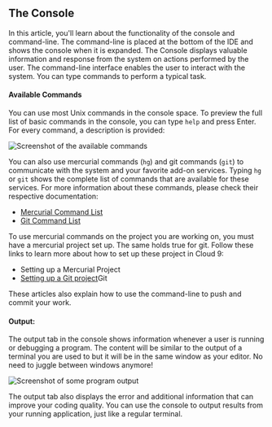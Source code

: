 ## The Console

In this article, you'll learn about the functionality of the console and command-line. The command-line is placed at the bottom of the IDE and shows the console when it is expanded. The Console displays valuable information and response from the system on actions performed by the user. The command-line interface enables the user to interact with the system. You can type commands to perform a typical task.

#### Available Commands
You can use most Unix commands in the console space. To preview the full list of basic commands in the console, you can type `help` and press Enter. For every command, a description is provided:

![Screenshot of the available commands](./images/availableCommands.png)

You can also use mercurial commands (`hg`) and git commands (`git`) to communicate with the system and your favorite add-on services. Typing `hg` or `git` shows the complete list of commands that are available for these services. For more information about these commands, please check their respective documentation:

* [Mercurial Command List](http://mercurial.selenic.com/guide)
* [Git Command List](http://help.github.com/git-cheat-sheets)

To use mercurial commands on the project you are working on, you must have a mercurial project set up. The same holds true for git. Follow these links to learn more about how to set up these project in Cloud 9:

* Setting up a Mercurial Project
* [Setting up a Git project](setting-up-a-github-project)Git

These articles also explain how to use the command-line to push and commit your work.

#### Output:

The output tab in the console shows information whenever a user is running or debugging a program. The content will be similar to the output of a terminal you are used to but it will be in the same window as your editor. No need to juggle between windows anymore!

![Screenshot of some program output](./images/sampleOutput.png)

The output tab also displays the error and additional information that can improve your coding quality. You can use the console to output results from your running application, just like a regular terminal.